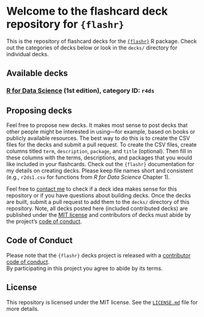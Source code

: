 # Welcome to the flashcard deck repository for `{flashr}`

This is the repository of flashcard decks for the
[`{flashr}`](https://github.com/JeffreyRStevens/flashr) R package. Check
out the categories of decks below or look in the `decks/` directory for
individual decks.

## Available decks

### [R for Data Science](https://r4ds.had.co.nz) (1st edition), category ID: `r4ds`

<!-- ### [R for Data Science](https://r4ds.had.co.nz) (2nd edition), category ID `r4ds2e` -->

## Proposing decks

Feel free to propose new decks. It makes most sense to post decks that
other people might be interested in using—for example, based on books or
publicly available resources. The best way to do this is to create the
CSV files for the decks and submit a pull request. To create the CSV
files, create columns titled `term`, `description`, `package`, and
`title` (optional). Then fill in these columns with the terms,
descriptions, and packages that you would like included in your
flashcards. Check out the `{flashr}` documentation for my details on
creating decks. Please keep file names short and consistent (e.g.,
`r2ds1.csv` for functions from *R for Data Science* Chapter 1).

Feel free to [contact me](mailto:jeffrey.r.stevens@protonmail.com) to
check if a deck idea makes sense for this repository or if you have
questions about building decks. Once the decks are built, submit a pull
request to add them to the `decks/` directory of this repository. Note,
all decks posted here (included contributed decks) are published under
the [MIT license](LICENSE.md) and contributors of decks must abide by
the project’s [code of conduct](code_of_conduct.md).

## Code of Conduct

Please note that the `{flashr}` decks project is released with a
[contributor code of conduct](code_of_conduct.md).<br>By participating
in this project you agree to abide by its terms.

## License

This repository is licensed under the MIT license. See the
[`LICENSE.md`](LICENSE.md) file for more details.
